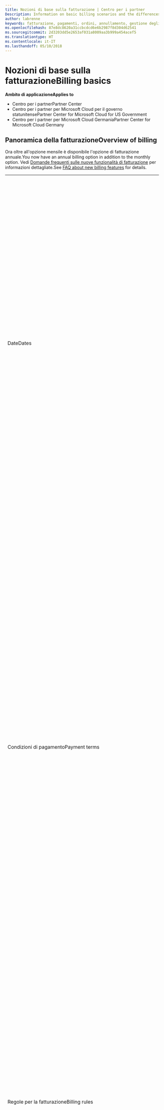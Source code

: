 ```yaml
---
title: Nozioni di base sulla fatturazione | Centro per i partner
Description: Information on basic billing scenarios and the differences between license-based and usage-based billing
author: labrenne
keywords: fatturazione, pagamenti, ordini, annullamento, gestione degli ordini, insolvenza, frode, utilizzo improprio, imposta, esenzioni fiscali, file di riconciliazione, file riconciliazione
ms.openlocfilehash: 87e8dc8620a31ccbcdcd6e6b2987f8d304d62541
ms.sourcegitcommit: 2d3203dd5e2653af031a8009aa3b999a454acef5
ms.translationtype: HT
ms.contentlocale: it-IT
ms.lasthandoff: 05/10/2018
---
```

# <a name="billing-basics"></a><span data-ttu-id="1b738-103">Nozioni di base sulla fatturazione</span><span class="sxs-lookup"><span data-stu-id="1b738-103">Billing basics</span></span>

**<span data-ttu-id="1b738-104">Ambito di applicazione</span><span class="sxs-lookup"><span data-stu-id="1b738-104">Applies to</span></span>**

-  <span data-ttu-id="1b738-105">Centro per i partner</span><span class="sxs-lookup"><span data-stu-id="1b738-105">Partner Center</span></span>
-  <span data-ttu-id="1b738-106">Centro per i partner per Microsoft Cloud per il governo statunitense</span><span class="sxs-lookup"><span data-stu-id="1b738-106">Partner Center for Microsoft Cloud for US Government</span></span>
-  <span data-ttu-id="1b738-107">Centro per i partner per Microsoft Cloud Germania</span><span class="sxs-lookup"><span data-stu-id="1b738-107">Partner Center for Microsoft Cloud Germany</span></span>

## <a name="overview-of-billing"></a><span data-ttu-id="1b738-108">Panoramica della fatturazione</span><span class="sxs-lookup"><span data-stu-id="1b738-108">Overview of billing</span></span>
<span data-ttu-id="1b738-109">Ora oltre all'opzione mensile è disponibile l'opzione di fatturazione annuale.</span><span class="sxs-lookup"><span data-stu-id="1b738-109">You now have an annual billing option in addition to the monthly option.</span></span> <span data-ttu-id="1b738-110">Vedi [Domande frequenti sulle nuove funzionalità di fatturazione](faq-about-new-billing-features.md) per informazioni dettagliate.</span><span class="sxs-lookup"><span data-stu-id="1b738-110">See [FAQ about new billing features](faq-about-new-billing-features.md) for details.</span></span>

<table>
<colgroup>
<col width="50%" />
<col width="50%" />
</colgroup>
<tbody>
<tr class="odd">
<td><span data-ttu-id="1b738-111">Date</span><span class="sxs-lookup"><span data-stu-id="1b738-111">Dates</span></span></td>
<td><ul>
<li><span data-ttu-id="1b738-112">La data di fatturazione mensile è il giorno del mese selezionato durante la registrazione.</span><span class="sxs-lookup"><span data-stu-id="1b738-112">Your monthly billing date is the day of the month you selected during enrollment.</span></span> <span data-ttu-id="1b738-113">Microsoft invierà un'e-mail di conferma che include la data di fatturazione.</span><span class="sxs-lookup"><span data-stu-id="1b738-113">Microsoft will send a confirmation email that includes your billing date.</span></span></li>
<li><span data-ttu-id="1b738-114">I listini prezzi sono disponibili con un (1) mese di anticipo, dato che vengono aggiornati mensilmente.</span><span class="sxs-lookup"><span data-stu-id="1b738-114">You can find price lists one (1) month in advance, as they're updated monthly.</span></span> <span data-ttu-id="1b738-115">I prezzi in base alle licenze sono garantiti per l'intera durata dell'abbonamento, in genere 12 mesi dalla data di acquisto.</span><span class="sxs-lookup"><span data-stu-id="1b738-115">License-based prices are guaranteed for the term of the subscription, usually 12 months from the purchase date.</span></span> <span data-ttu-id="1b738-116">I prezzi in base all'uso possono variare di mese in mese.</span><span class="sxs-lookup"><span data-stu-id="1b738-116">Usage-based prices can change on a monthly basis.</span></span> <span data-ttu-id="1b738-117">Per qualsiasi variazione dei prezzi verrà fornito un preavviso di 30 giorni tramite la pubblicazione del listino prezzi per i partner.</span><span class="sxs-lookup"><span data-stu-id="1b738-117">We will provide 30 days’ notice for any price change through the publication of our Partner Price List.</span></span></li>
</ul></td>
</tr>
<tr class="even">
<td><span data-ttu-id="1b738-118">Condizioni di pagamento</span><span class="sxs-lookup"><span data-stu-id="1b738-118">Payment terms</span></span></td>
<td><ul>
<li><span data-ttu-id="1b738-119">Le condizioni di pagamento sono a 60 giorni dalla data della fattura.</span><span class="sxs-lookup"><span data-stu-id="1b738-119">Payment terms - net 60 days.</span></span></li>
<li><span data-ttu-id="1b738-120">I pagamenti devono essere effettuati entro la data di scadenza della fattura (60 giorni dopo la data di fatturazione) o l'account sarà considerato insolvente.</span><span class="sxs-lookup"><span data-stu-id="1b738-120">Payments must be made by the invoice due date (60 days after the billing date), or the account will be delinquent.</span></span></li>
<li><span data-ttu-id="1b738-121">Gli account insolventi sono soggetti alla sospensione e/o all'esclusione dal programma Cloud Solution Provider.</span><span class="sxs-lookup"><span data-stu-id="1b738-121">Delinquent accounts are subject to suspension and/or termination from the Cloud Solution Provider program.</span></span> <span data-ttu-id="1b738-122">Gli account sospesi non possono creare un nuovo cliente o un ordine, richiedere una relazione come rivenditore, aumentare o diminuire le quantità di sottoscrizioni, ordinare sottoscrizioni aggiuntive, convertire una sottoscrizione o eseguirne la transizione e saranno limitati alla gestione dei clienti, delle sottoscrizioni e delle risorse esistenti fino alla riattivazione dell'account.</span><span class="sxs-lookup"><span data-stu-id="1b738-122">Suspended accounts can't create a new customer or order, request a reseller relationship, increase or decrease quantities of subscriptions, order add-on subscriptions, convert or transition a subscription and will be limited to managing existing customers, subscriptions and resources until the account is brought current.</span></span> <span data-ttu-id="1b738-123">I partner possono ottenere di nuovo l'accesso alle funzionalità complete per gli account sospesi quando saldano le fatture arretrate.</span><span class="sxs-lookup"><span data-stu-id="1b738-123">Partners can regain full functionality of their suspended accounts when they pay their outstanding bills.</span></span></li>
</ul></td>
</tr>
<tr class="odd">
<td><span data-ttu-id="1b738-124">Regole per la fatturazione</span><span class="sxs-lookup"><span data-stu-id="1b738-124">Billing rules</span></span></td>
<td><ul>
<li><span data-ttu-id="1b738-125">Riceverai una fattura al mese per il programma CSP.</span><span class="sxs-lookup"><span data-stu-id="1b738-125">You will receive one invoice each month for the CSP program.</span></span></li>
<li><span data-ttu-id="1b738-126">La fatturazione delle sottoscrizioni in base alle licenze avviene in base alle licenze acquistate e non alle licenze usate.</span><span class="sxs-lookup"><span data-stu-id="1b738-126">License-based subscriptions are billed based on licenses purchased, not licenses used.</span></span></li>
<li><span data-ttu-id="1b738-127">Le sottoscrizioni di Azure (in base all'uso) vengono fatturate in base a tariffe a consumo.</span><span class="sxs-lookup"><span data-stu-id="1b738-127">Azure (usage-based subscriptions) are billed according to metered rates, based on consumption.</span></span></li>
<li><span data-ttu-id="1b738-128">Il prezzo è garantito per l'intera durata della sottoscrizione.</span><span class="sxs-lookup"><span data-stu-id="1b738-128">Price is guaranteed through the term of the subscription.</span></span> <span data-ttu-id="1b738-129">I prezzi possono subire variazioni al momento del rinnovo della sottoscrizione.</span><span class="sxs-lookup"><span data-stu-id="1b738-129">Prices may change at subscription renewal.</span></span></li>
</ul></td>
</tr>
<tr class="even">
<td><span data-ttu-id="1b738-130">Disponibilità delle fatture</span><span class="sxs-lookup"><span data-stu-id="1b738-130">Invoice availability</span></span></td>
<td><ul>
<li><span data-ttu-id="1b738-131">Puoi visualizzare e scaricare le fatture e i file di riconciliazione dalla pagina Fatturazione del dashboard del partner.</span><span class="sxs-lookup"><span data-stu-id="1b738-131">You can view and download your invoices and reconciliation files from the Billing page in the Partner Dashboard.</span></span> <span data-ttu-id="1b738-132">Nota che le fatture mensili sono disponibili nel dashboard del partner entro quattro (4) giorni dalla data di fatturazione selezionata.</span><span class="sxs-lookup"><span data-stu-id="1b738-132">Note that monthly invoices are available on Partner Dashboard within four (4) days of your selected billing date.</span></span></li>
</ul></td>
</tr>
<tr class="odd">
<td><span data-ttu-id="1b738-133">Rettifiche/crediti/annullamenti</span><span class="sxs-lookup"><span data-stu-id="1b738-133">Adjustments/Credits/Cancellations</span></span></td>
<td><ul>
<li><span data-ttu-id="1b738-134">Vedrai le rettifiche e i crediti posticipati nella fattura successiva, dopo l'applicazione del credito o della rettifica.</span><span class="sxs-lookup"><span data-stu-id="1b738-134">You'll see adjustments and credits in arrears on your next billing invoice after the credit or adjustment is applied.</span></span></li>
</ul></td>
</tr>
<tr class="even">
<td><span data-ttu-id="1b738-135">Imposte</span><span class="sxs-lookup"><span data-stu-id="1b738-135">Tax</span></span></td>
<td><ul>
<li><span data-ttu-id="1b738-136">Le imposte verranno applicate in base ai dettagli da te forniti (non quelli dei clienti), perché la relazione di fatturazione esiste tra te e Microsoft.</span><span class="sxs-lookup"><span data-stu-id="1b738-136">You will be taxed based on your details, (not your customers') as the billing relationship is between Microsoft and you.</span></span></li>
<li><span data-ttu-id="1b738-137">Puoi inviare il tuo ID fiscale al momento dell'adesione o tramite una richiesta di servizio.</span><span class="sxs-lookup"><span data-stu-id="1b738-137">You can submit your tax ID during onboarding or via a service request.</span></span> <span data-ttu-id="1b738-138">Le modifiche saranno riportate nel ciclo di fatturazione successivo.</span><span class="sxs-lookup"><span data-stu-id="1b738-138">You'll see the changes reflected on your next billing cycle.</span></span></li>
<li><span data-ttu-id="1b738-139">Per richiedere l'<strong>esenzione dalla ritenuta alla fonte e dall'imposta di vendita</strong>, è necessario inoltrare la documentazione fiscale appropriata tramite una richiesta di servizio.</span><span class="sxs-lookup"><span data-stu-id="1b738-139">For <strong>withholding and sales tax exemption</strong>, you must submit tax documentation via a service request.</span></span> <span data-ttu-id="1b738-140">Le modifiche e i rimborsi appropriati saranno visibili nel ciclo di fatturazione successivo.</span><span class="sxs-lookup"><span data-stu-id="1b738-140">You'll see the changes and appropriate refunds on your next billing cycle.</span></span></li>
<li><span data-ttu-id="1b738-141">Per l'<strong>esenzione IVA (imposta sul valore aggiunto)</strong>, devi inviare il numero di partita IVA (convalidato da Microsoft) tramite una richiesta di servizio.</span><span class="sxs-lookup"><span data-stu-id="1b738-141">For <strong>value added tax (VAT) exemption</strong>, you must submit your VAT ID (validated by Microsoft) via a service request.</span></span> <span data-ttu-id="1b738-142">Le modifiche e i rimborsi appropriati saranno visibili nel ciclo di fatturazione successivo.</span><span class="sxs-lookup"><span data-stu-id="1b738-142">You'll see the changes and appropriate refunds on your next billing cycle.</span></span></li>
<li><span data-ttu-id="1b738-143">Per ulteriori dettagli sugli obblighi fiscali, rivolgiti all'ufficio imposte locale o al tuo consulente fiscale di fiducia.</span><span class="sxs-lookup"><span data-stu-id="1b738-143">Find further tax details from your local tax office or tax advisor.</span></span></li>
</ul></td>
</tr>
</tbody>
</table>

 

## <a name="license-based-billing"></a><span data-ttu-id="1b738-144">Fatturazione in base alle licenze</span><span class="sxs-lookup"><span data-stu-id="1b738-144">License-based billing</span></span>



<table>
<colgroup>
<col width="50%" />
<col width="50%" />
</colgroup>
<tbody>
<tr class="odd">
<td><span data-ttu-id="1b738-145">Regole per la fatturazione</span><span class="sxs-lookup"><span data-stu-id="1b738-145">Billing rules</span></span></td>
<td><ul>
<li><span data-ttu-id="1b738-146">Le sottoscrizioni sono annuali e rinnovate automaticamente.</span><span class="sxs-lookup"><span data-stu-id="1b738-146">Subscriptions are annual and auto-renewed.</span></span></li>
<li><span data-ttu-id="1b738-147">La fatturazione avviene in 12 rate mensili per ogni sottoscrizione annuale.</span><span class="sxs-lookup"><span data-stu-id="1b738-147">Billing is in 12 monthly payments per annual subscription.</span></span></li>
<li><span data-ttu-id="1b738-148">La fatturazione avviene in anticipo per il periodo di fatturazione successivo per i servizi in base alle licenze, in base al numero di licenze alla fine del periodo di fatturazione precedente.</span><span class="sxs-lookup"><span data-stu-id="1b738-148">You are billed in advance for the next billing period for license-based services, based on number of licenses at the end of the prior billing period.</span></span></li>
<li><span data-ttu-id="1b738-149">Eventuali modifiche del numero di licenze verranno addebitate/accreditate posticipatamente (con un calcolo proporzionale basato su licenza/giorni).</span><span class="sxs-lookup"><span data-stu-id="1b738-149">You are billed/credited in arrears for any changes in the number of licenses(pro-rata calculation based on license-days).</span></span> <span data-ttu-id="1b738-150">Per il calcolo proporzionale viene usata la formula seguente: [ARROTONDA((ARROTONDA(Prezzo unitario \* Quantità / Numero di giorni nel mese della ripartizione, 2) \* Numero di giorni per la ripartizione) / Quantità, 2) \* Quantità]</span><span class="sxs-lookup"><span data-stu-id="1b738-150">Pro-rata calculation uses the following formula: [ROUND((ROUND(Unit Price \* Quantity / Number of days in pro-rated Month, 2) \* Number of pro-rated days) / Quantity, 2) \* Quantity]</span></span></li>
<li><span data-ttu-id="1b738-151">Gli addebiti sono riferiti alle postazioni vendute e non alle postazioni sottoposte a provisioning.</span><span class="sxs-lookup"><span data-stu-id="1b738-151">Payments are billed for seats sold (not seats provisioned).</span></span></li>
</ul></td>
</tr>
<tr class="even">
<td><span data-ttu-id="1b738-152">Rettifiche/crediti/annullamenti</span><span class="sxs-lookup"><span data-stu-id="1b738-152">Adjustments/Credits/Cancellations</span></span></td>
<td><ul>
<li><span data-ttu-id="1b738-153">Non sono attualmente previsti costi di risoluzione anticipata per l'annullamento dei servizi in base alle licenze.</span><span class="sxs-lookup"><span data-stu-id="1b738-153">Early termination fees are currently not charged for the cancellation of license-based services.</span></span></li>
<li><span data-ttu-id="1b738-154">I crediti per l'annullamento dei servizi in base alle licenze vengono calcolati in modo proporzionale per i giorni inutilizzati nel caso di annullamenti precedenti alla data di scadenza (così come le riduzioni di licenze in base alla formula precedente).</span><span class="sxs-lookup"><span data-stu-id="1b738-154">Cancellation credits for licensed based services are pro-rated for unused days for mid-cycle cancellations (as well as license decreases per the formula above).</span></span></li>
</ul></td>
</tr>
</tbody>
</table>

 

## <a name="usage-based-billing"></a><span data-ttu-id="1b738-155">Fatturazione in base all'uso</span><span class="sxs-lookup"><span data-stu-id="1b738-155">Usage-based billing</span></span>


<span data-ttu-id="1b738-156">Azure funziona con un modello di "pagamento a consumo", in base al quale vengono addebitati solo i servizi di Azure effettivamente usati.</span><span class="sxs-lookup"><span data-stu-id="1b738-156">Azure operates in the "pay as you go" model, in which you are only billed for Azure services used.</span></span>

<table>
<colgroup>
<col width="50%" />
<col width="50%" />
</colgroup>
<tbody>
<tr class="odd">
<td><span data-ttu-id="1b738-157">Regole per la fatturazione</span><span class="sxs-lookup"><span data-stu-id="1b738-157">Billing rules</span></span></td>
<td><ul>
<li><span data-ttu-id="1b738-158">Le sottoscrizioni sono mensili e rinnovate automaticamente in base alle nuove tariffe del servizio a consumo.</span><span class="sxs-lookup"><span data-stu-id="1b738-158">Subscriptions are month-to-month and auto-renew at the new metered service rates.</span></span> <span data-ttu-id="1b738-159">La fatturazione è mensile in via posticipata, in base all'uso.</span><span class="sxs-lookup"><span data-stu-id="1b738-159">Billing is monthly in arrears, based on usage.</span></span></li>
<li><span data-ttu-id="1b738-160">Le tariffe per i servizi a consumo possono variare all'interno del ciclo di fatturazione.</span><span class="sxs-lookup"><span data-stu-id="1b738-160">Metered service rates can change within the invoice cycle.</span></span>
<ul>
<li><span data-ttu-id="1b738-161">Aumenti di prezzo: è previsto un preavviso di 30 giorni</span><span class="sxs-lookup"><span data-stu-id="1b738-161">Price increases: 30 days notice is provided.</span></span></li>
<li><span data-ttu-id="1b738-162">Riduzioni del prezzo: attive dal giorno della modifica.</span><span class="sxs-lookup"><span data-stu-id="1b738-162">Price decreases: reflected day of change.</span></span></li>
<li><span data-ttu-id="1b738-163">Per le sottoscrizioni esistenti verranno usate le tariffe in vigore all'inizio del ciclo di fatturazione.</span><span class="sxs-lookup"><span data-stu-id="1b738-163">Existing subscriptions use the rate in effect at the beginning of the bill cycle.</span></span></li>
<li><span data-ttu-id="1b738-164">Le nuove sottoscrizioni (create all'interno del ciclo di fatturazione) usano le tariffe in vigore alla data di creazione.</span><span class="sxs-lookup"><span data-stu-id="1b738-164">New subscriptions (created within bill cycle) use the rate in effect at the create date.</span></span></li>
</ul></li>
</ul></td>
</tr>
<tr class="even">
<td><span data-ttu-id="1b738-165">Rettifiche/crediti/annullamenti</span><span class="sxs-lookup"><span data-stu-id="1b738-165">Adjustments/Credits/Cancellations</span></span></td>
<td><ul>
<li><span data-ttu-id="1b738-166">I pagamenti con rettifiche compariranno nella fattura mensile successiva.</span><span class="sxs-lookup"><span data-stu-id="1b738-166">You'll see payments with adjustments on your next monthly billing invoice.</span></span></li>
<li><span data-ttu-id="1b738-167">Non sono attualmente previsti costi di risoluzione anticipata per l'annullamento dei servizi in base all'uso.</span><span class="sxs-lookup"><span data-stu-id="1b738-167">Early termination fees are currently not charged for the cancellation of usage-based services.</span></span></li>
<li><span data-ttu-id="1b738-168">I crediti di qualsiasi tipo, inclusi quelli per il contratto di servizio, compariranno nella fattura mensile successiva.</span><span class="sxs-lookup"><span data-stu-id="1b738-168">You'll see credits of any type, including SLA credits, on your next monthly billing invoice.</span></span></li>
</ul></td>
</tr>
</tbody>
</table>

## <a name="one-time-billing"></a><span data-ttu-id="1b738-169">Fatturazione una tantum</span><span class="sxs-lookup"><span data-stu-id="1b738-169">One-time billing</span></span>

<span data-ttu-id="1b738-170">I partner del programma Cloud Solution Provider (CSP) possono offrire istanze prenotate ai clienti sulle macchine virtuali di Microsoft Azure.</span><span class="sxs-lookup"><span data-stu-id="1b738-170">Partners in the Cloud Solution Provider program (CSP) can offer their customers reserved instances on Microsoft Azure virtual machines.</span></span> <span data-ttu-id="1b738-171">I clienti possono prenotare le macchine virtuali in anticipo, per uno o tre anni termini, e ottenere risparmi significativi sull'uso di Azure.</span><span class="sxs-lookup"><span data-stu-id="1b738-171">Customers can reserve virtual machines in advance – for one-year or three-year terms – and experience significant savings on Azure usage.</span></span>   

<span data-ttu-id="1b738-172">I clienti pagano anticipatamente le istanze di macchina virtuale riservate di Azure.</span><span class="sxs-lookup"><span data-stu-id="1b738-172">Your customers pay in advance for Azure Reserved VM Instances.</span></span> <span data-ttu-id="1b738-173">Quando acquisti istanze di macchina virtuale riservate di Azure per conto di un cliente, riceverai le fatture e file di riconciliazione per questi addebiti una tantum.</span><span class="sxs-lookup"><span data-stu-id="1b738-173">When you buy Azure Reserved VM Instances on behalf of a customer, you’ll receive invoices and reconciliation files for these one-time charges.</span></span> 

>[!IMPORTANT]
><span data-ttu-id="1b738-174">Se acquisti istanze di macchina virtuale riservate di Azure per un cliente in un mercato con valuta diversa dalla tua, la valuta di fatturazione predefinita si basa sul mercato del cliente, non sulla tua sede.</span><span class="sxs-lookup"><span data-stu-id="1b738-174">If you purchase Azure Reserved VM Instances for a customer in a market with a currency different from yours, the default billing currency is based on the customer’s market, not your location.</span></span> <span data-ttu-id="1b738-175">Se disponi di clienti in più mercati, riceverai fatture separate e file di riconciliazione per ogni valuta in cui i clienti necessitano della fatturazione, consentendoti di fatturare nella valuta appropriata.</span><span class="sxs-lookup"><span data-stu-id="1b738-175">If you have customers in multiple markets, you’ll receive separate invoices and reconciliation files for each currency customers need to be billed in, allowing you to invoice your customers in the appropriate currency.</span></span> 

<span data-ttu-id="1b738-176">Per accedere a file di riconciliazione e fatture con addebito una tantum, seleziona **Fatturazione** dal dashboard del partner, quindi seleziona **Una volta**.</span><span class="sxs-lookup"><span data-stu-id="1b738-176">To access one-time charge invoices and reconciliation files, select **Billing** from your Partner Dashboard and then select **One time**.</span></span> 

### <a name="manage-your-one-time-billing"></a><span data-ttu-id="1b738-177">Gestire la fatturazione una tantum</span><span class="sxs-lookup"><span data-stu-id="1b738-177">Manage your one-time billing</span></span>

#### <a name="view-your-current-billing-status-invoices-and-recon-files"></a><span data-ttu-id="1b738-178">Visualizzare lo stato della fatturazione corrente, le fatture e i file di riconoscimento</span><span class="sxs-lookup"><span data-stu-id="1b738-178">View your current billing status, invoices, and recon files</span></span>

1.  <span data-ttu-id="1b738-179">Nel dashboard del partner, seleziona **Fatturazione** e **Una volta** per visualizzare lo stato di fatturazione.</span><span class="sxs-lookup"><span data-stu-id="1b738-179">In your Partner Dashboard, select **Billing** and then **One time** to view your billing status.</span></span> 
2.  <span data-ttu-id="1b738-180">Seleziona una fattura o un file di riconoscimento per visualizzare informazioni più dettagliate.</span><span class="sxs-lookup"><span data-stu-id="1b738-180">Select an invoice or recon file to view more detailed information.</span></span> 

#### <a name="view-a-customers-order-history"></a><span data-ttu-id="1b738-181">Visualizzare la cronologia degli ordini di un cliente</span><span class="sxs-lookup"><span data-stu-id="1b738-181">View a customer’s order history</span></span>

1.  <span data-ttu-id="1b738-182">Seleziona **Clienti** dal menu Dashboard.</span><span class="sxs-lookup"><span data-stu-id="1b738-182">Select **Customers** from your dashboard menu.</span></span>
2.  <span data-ttu-id="1b738-183">Nella pagina **Clienti** trova il cliente di cui desideri visualizzare la cronologia ordini e seleziona la freccia giù per espandere il record del cliente.</span><span class="sxs-lookup"><span data-stu-id="1b738-183">On your **Customers** page, find the customer whose order history you want to view and then select the down arrow to expand the customer’s record.</span></span> 
3.  <span data-ttu-id="1b738-184">Seleziona **Visualizza ordini** per visualizzare la cronologia degli ordini.</span><span class="sxs-lookup"><span data-stu-id="1b738-184">Select **View orders** to display the order history.</span></span>

#### <a name="create-a-credit-or-void-note"></a><span data-ttu-id="1b738-185">Creare un accredito o annullare una fattura</span><span class="sxs-lookup"><span data-stu-id="1b738-185">Create a credit or void note</span></span>

<span data-ttu-id="1b738-186">In determinate situazioni, potresti avere l'esigenza di annullare una fattura ed emetterne una nuova.</span><span class="sxs-lookup"><span data-stu-id="1b738-186">At some point you might need to void an invoice and then issue a new one.</span></span> <span data-ttu-id="1b738-187">Ad esempio, un cliente può cambiare il nome della propria attività e ricevere una fattura in cui figura il vecchio nome.</span><span class="sxs-lookup"><span data-stu-id="1b738-187">For example, a customer may change the name of its business, and then receive an invoice with the old name.</span></span> 

<span data-ttu-id="1b738-188">Per annullare una fattura ed emetterne una nuova, scarica il modulo dalla pagina di fatturazione in Rettifiche.</span><span class="sxs-lookup"><span data-stu-id="1b738-188">To void an invoice and have a new one issued, download the form from the billing page under adjustments.</span></span>
